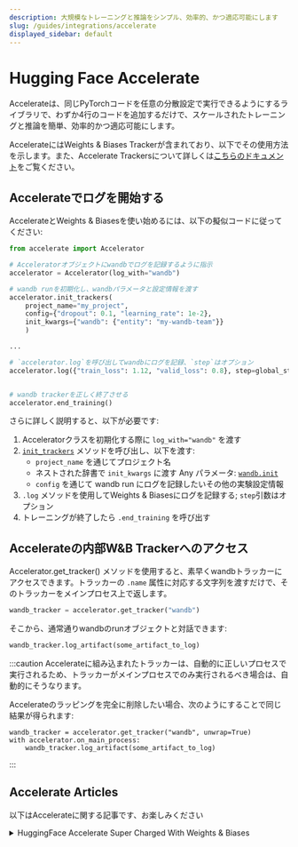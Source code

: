 ```yaml
---
description: 大規模なトレーニングと推論をシンプル、効率的、かつ適応可能にします
slug: /guides/integrations/accelerate
displayed_sidebar: default
---
```



# Hugging Face Accelerate

Accelerateは、同じPyTorchコードを任意の分散設定で実行できるようにするライブラリで、わずか4行のコードを追加するだけで、スケールされたトレーニングと推論を簡単、効率的かつ適応可能にします。

AccelerateにはWeights & Biases Trackerが含まれており、以下でその使用方法を示します。また、Accelerate Trackersについて詳しくは[こちらのドキュメント](https://huggingface.co/docs/accelerate/main/en/usage_guides/tracking)をご覧ください。

## Accelerateでログを開始する

AccelerateとWeights & Biasesを使い始めるには、以下の擬似コードに従ってください:

```python
from accelerate import Accelerator

# Acceleratorオブジェクトにwandbでログを記録するように指示
accelerator = Accelerator(log_with="wandb")

# wandb runを初期化し、wandbパラメータと設定情報を渡す
accelerator.init_trackers(
    project_name="my_project", 
    config={"dropout": 0.1, "learning_rate": 1e-2},
    init_kwargs={"wandb": {"entity": "my-wandb-team"}}
    )

...

# `accelerator.log`を呼び出してwandbにログを記録、`step`はオプション
accelerator.log({"train_loss": 1.12, "valid_loss": 0.8}, step=global_step)


# wandb trackerを正しく終了させる
accelerator.end_training()
```

さらに詳しく説明すると、以下が必要です:
1. Acceleratorクラスを初期化する際に `log_with="wandb"` を渡す
2. [`init_trackers`](https://huggingface.co/docs/accelerate/main/en/package_reference/accelerator#accelerate.Accelerator.init_trackers) メソッドを呼び出し、以下を渡す:
   - `project_name` を通じてプロジェクト名
   - ネストされた辞書で `init_kwargs` に渡す Any パラメータ: [`wandb.init`](https://docs.wandb.ai/ref/python/init)
   - `config` を通じて wandb run にログを記録したいその他の実験設定情報
3. `.log` メソッドを使用してWeights & Biasesにログを記録する; `step`引数はオプション
4. トレーニングが終了したら `.end_training` を呼び出す

## Accelerateの内部W&B Trackerへのアクセス

Accelerator.get_tracker() メソッドを使用すると、素早くwandbトラッカーにアクセスできます。トラッカーの `.name` 属性に対応する文字列を渡すだけで、そのトラッカーをメインプロセス上で返します。

```python
wandb_tracker = accelerator.get_tracker("wandb")
```

そこから、通常通りwandbのrunオブジェクトと対話できます:

```python
wandb_tracker.log_artifact(some_artifact_to_log)
```

:::caution
Accelerateに組み込まれたトラッカーは、自動的に正しいプロセスで実行されるため、トラッカーがメインプロセスでのみ実行されるべき場合は、自動的にそうなります。

Accelerateのラッピングを完全に削除したい場合、次のようにすることで同じ結果が得られます:

```
wandb_tracker = accelerator.get_tracker("wandb", unwrap=True)
with accelerator.on_main_process:
    wandb_tracker.log_artifact(some_artifact_to_log)
```
:::

## Accelerate Articles
以下はAccelerateに関する記事です、お楽しみください

<details>

<summary>HuggingFace Accelerate Super Charged With Weights & Biases</summary>

* この記事では、HuggingFace Accelerateの提供内容と、分散トレーニングや評価を行いながら、結果をWeights & Biasesにログする方法の簡単さについて紹介します。

全レポートを[こちら](https://wandb.ai/gladiator/HF%20Accelerate%20+%20W&B/reports/Hugging-Face-Accelerate-Super-Charged-with-Weights-Biases--VmlldzoyNzk3MDUx?utm_source=docs&utm_medium=docs&utm_campaign=accelerate-docs)からお読みください。
</details>
